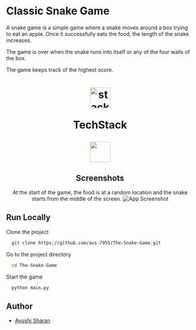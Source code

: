 # Classic Snake Game
A snake game is a simple game where a snake moves around a box trying to eat an apple. Once it successfully eats the food, the length of the snake increases.

The game is over when the snake runs into itself or any of the four walls of the box.

The game keeps track of the highest score.
<h1 align="center">
  <img src="https://ik.imagekit.io/pq7opoglh/GitHub_ReadMe/stack_GjMfbKvDP.svg?ik-sdk-version=javascript-1.4.3&updatedAt=1655143763495" width="55" alt="stacklogo-python" />

 TechStack</h1>

<div align="center"><img width="55" src="https://raw.githubusercontent.com/gilbarbara/logos/master/logos/python.svg"/>

## Screenshots
At the start of the game, the food is at a random location and the snake starts from the middle of the screen.
![App Screenshot](https://ik.imagekit.io/pq7opoglh/GitHub_ReadMe/PythonMiniProjects/Snake_Game/snake-game_vTvG4W7XT.png?ik-sdk-version=javascript-1.4.3&updatedAt=1657628588158)
</div>

## Run Locally

Clone the project

```bash
  git clone https://github.com/avs-7955/The-Snake-Game.git
```

Go to the project directory

```bash
  cd The-Snake-Game
```
Start the game

```bash
  python main.py
```


## Author

- [Ayushi Sharan](https://github.com/avs-7955)
